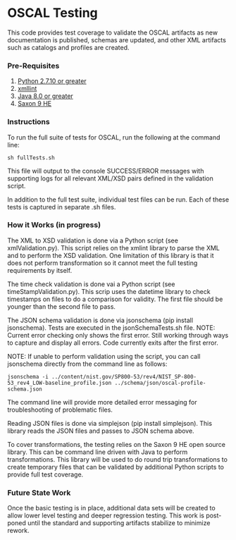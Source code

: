 # OSCAL Testing

This code provides test coverage to validate the OSCAL artifacts as new documentation is published, schemas are updated, and other XML artifacts such as catalogs and profiles are created.

### Pre-Requisites

1. [Python 2.7.10 or greater](https://www.python.org/)
2. [xmllint](http://xmlsoft.org/xmllint.html)
3. [Java 8.0 or greater](https://www.java.com/en/)
4. [Saxon 9 HE](http://saxon.sourceforge.net/)

### Instructions

To run the full suite of tests for OSCAL, run the following at the command line:

```sh fullTests.sh```

This file will output to the console SUCCESS/ERROR messages with supporting logs for all relevant XML/XSD pairs defined in the validation script.

In addition to the full test suite, individual test files can be run.  Each of these tests is captured in separate .sh files.

### How it Works (in progress)

The XML to XSD validation is done via a Python script (see xmlValidation.py).  This script relies on the xmlint library to parse the XML and to perform the XSD validation.  One limitation of this library is that it does not perform transformation so it cannot meet the full testing requirements by itself.

The time check validation is done vai a Python script (see timeStampValidation.py).  This scrip uses the datetime library to check timestamps on files to do a comparison for validity.  The first file should be younger than the second file to pass.

The JSON schema validation is done via jsonschema (pip install jsonschema).  Tests are executed in the jsonSchemaTests.sh file.  NOTE: Current error checking only shows the first error.  Still working through ways to capture and display all errors.  Code currently exits after the first error.

NOTE: If unable to perform validation using the script, you can call jsonschema directly from the command line as follows:

```
jsonschema -i ../content/nist.gov/SP800-53/rev4/NIST_SP-800-53_rev4_LOW-baseline_profile.json ../schema/json/oscal-profile-schema.json
```
The command line will provide more detailed error messaging for troubleshooting of problematic files.

Reading JSON files is done via simplejson (pip install simplejson).  This library reads the JSON files and passes to JSON schema above.

To cover transformations, the testing relies on the Saxon 9 HE open source library.  This can be command line driven with Java to perform transformations.  This library will be used to do round trip transformations to create temporary files that can be validated by additional Python scripts to provide full test coverage.

### Future State Work

Once the basic testing is in place, additional data sets will be created to allow lower level testing and deeper regression testing.  This work is post-poned until the standard and supporting artifacts stabilize to minimize rework.

